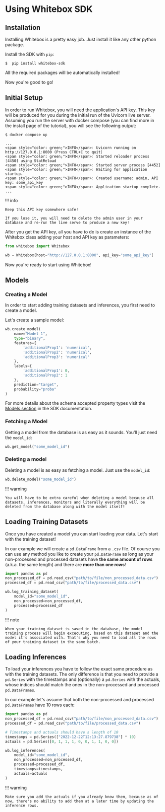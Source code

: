 # Using Whitebox SDK

## Installation

Installing Whitebox is a pretty easy job. Just install it like any other python package.

Install the SDK with `pip`:

<div class="termy">

```console
$  pip install whitebox-sdk
```

</div>

All the required packages will be automatically installed!

Now you're good to go!

## Initial Setup

In order to run Whitebox, you will need the application's API key.
This key will be produced for you during the initial run of the Uvicorn live server.
Assuming you run the server with docker compose (you can find more in the install page of the tutorial), you will see the following output:

<div class="termy">

```console
$ docker compose up

...
<span style="color: green;">INFO</span>: Uvicorn running on http://127.0.0.1:8000 (Press CTRL+C to quit)
<span style="color: green;">INFO</span>: Started reloader process [4450] using StatReload
<span style="color: green;">INFO</span>: Started server process [4452]
<span style="color: green;">INFO</span>: Waiting for application startup.
<span style="color: green;">INFO</span>: Created username: admin, API key: some_api_key
<span style="color: green;">INFO</span>: Application startup complete.
...
```

</div>

!!! info

    Keep this API key somewhere safe!

    If you lose it, you will need to delete the admin user in your database and re-run the live serve to produce a new key!

After you get the API key, all you have to do is create an instance of the Whitebox class adding your host and API key as parameters:

```Python
from whitebox import Whitebox

wb = Whitebox(host="http://127.0.0.1:8000", api_key="some_api_key")
```

Now you're ready to start using Whitebox!

## Models

### Creating a Model

In order to start adding training datasets and inferences, you first need to create a model.

Let's create a sample model:

```Python
wb.create_model(
    name="Model 1",
    type="binary",
    features={
        'additionalProp1': 'numerical',
        'additionalProp2': 'numerical',
        'additionalProp3': 'numerical'
    },
    labels={
        'additionalProp1': 0,
        'additionalProp2': 1
    },
    prediction="target",
    probability="proba"
)
```

For more details about the schema accepted property types visit the [Models section](../../sdk-docs/#models) in the SDK documentation.

### Fetching a Model

Getting a model from the database is as easy as it sounds. You'll just need the `model_id`:

```Python
wb.get_model("some_model_id")
```

### Deleting a model

Deleting a model is as easy as fetching a model. Just use the `model_id`:

```Python
wb.delete_model("some_model_id")
```

!!! warning

    You will have to be extra careful when deleting a model because all datasets, inferences, monitors and literally everything will be deleted from the database along with the model itself!

## Loading Training Datasets

Once you have created a model you can start loading your data. Let's start with the training dataset!

In our example we will create a `pd.DataFrame` from a `.csv` file. Of course you can use any method you like to create your `pd.DataFrame` as long as your non-processed and processed datasets have **the same amount of rows** (a.k.a. the same length) and there are **more than one rows**!

```Python
import pandas as pd
non_processed_df = pd.read_csv("path/to/file/non_processed_data.csv")
processed_df = pd.read_csv("path/to/file/processed_data.csv")

wb.log_training_dataset(
    model_id="some_model_id",
    non_processed=non_processed_df,
    processed=processed_df
)
```

!!! note

    When your training dataset is saved in the database, the model training process will begin excecuting, based on this dataset and the model it's associated with. That's why you need to load all the rows of your training dataset in the same batch.

## Loading Inferences

To load your inferences you have to follow the exact same procedure as with the training datasets. The only difference is that you need to provide a `pd.Series` with the timestamps and (optionally) a `pd.Series` with the actuals, whose indices should match the ones in the non-processed and processed `pd.DataFrames`.

In our example let's assume that both the non-processed and processed `pd.DataFrames` have 10 rows each:

```Python
import pandas as pd
non_processed_df = pd.read_csv("path/to/file/non_processed_data.csv")
processed_df = pd.read_csv("path/to/file/processed_data.csv")

# Timestamps and actuals should have a length of 10
timestamps = pd.Series(["2022-12-22T12:13:27.879738"] * 10)
actuals = pd.Series([0, 1, 1, 1, 0, 0, 1, 1, 0, 0])

wb.log_inferences(
    model_id="some_model_id",
    non_processed=non_processed_df,
    processed=processed_df,
    timestamps=timestamps,
    actuals=actuals
)
```

!!! warning

    Make sure you add the actuals if you already know them, because as of now, there's no ability to add them at a later time by updating the inference rows.
